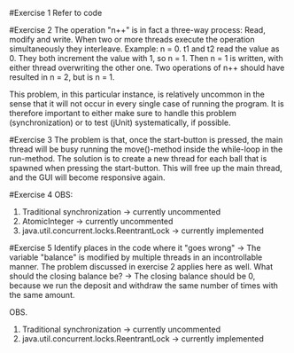 #Exercise 1
Refer to code

#Exercise 2
The operation "n++" is in fact a three-way process: Read, modify and write. When two or more threads execute the operation simultaneously they interleave. 
Example: n = 0. t1 and t2 read the value as 0. They both increment the value with 1, so n = 1. Then n = 1 is written, with either thread overwriting the other one.
Two operations of n++ should have resulted in n = 2, but is n = 1.

This problem, in this particular instance, is relatively uncommon in the sense that it will not occur in every single case of running the program. 
It is therefore important to either make sure to handle this problem (synchronization) or to test (jUnit) systematically, if possible.

#Exercise 3
The problem is that, once the start-button is pressed, the main thread will be busy running the move()-method inside the while-loop in the run-method. 
The solution is to create a new thread for each ball that is spawned when pressing the start-button. 
This will free up the main thread, and the GUI will become responsive again.

#Exercise 4
OBS: 
1) Traditional synchronization -> currently uncommented
2) AtomicInteger -> currently uncommented
3) java.util.concurrent.locks.ReentrantLock -> currently implemented

#Exercise 5
Identify places in the code where it "goes wrong" ->
The variable "balance" is modified by multiple threads in an incontrollable manner. The problem discussed in exercise 2 applies here as well. 
What should the closing balance be? ->
The closing balance should be 0, because we run the deposit and withdraw the same number of times with the same amount.

OBS. 
1) Traditional synchronization -> currently uncommented
2) java.util.concurrent.locks.ReentrantLock -> currently implemented
